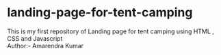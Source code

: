 # landing-page-for-tent-camping
This is my first repository of Landing page for tent camping using HTML , CSS and Javascript
<br>
Author:- Amarendra Kumar
